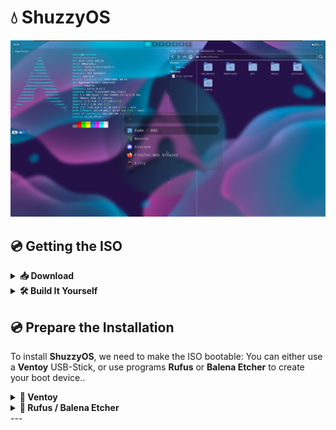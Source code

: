 # 💧 ShuzzyOS
!["Preview of ShuzzyOS"](assets/preview.png)

## 💿 Getting the ISO

<details>
  <summary><strong>📥 Download</strong></summary>
    
  ### Download
    
  > ⚠️ **Note:** Every **month** there is a new ISO, it is recommended to use the latest.
  
  To download the ISO, head over to the official [ShuzzyOS Download Page](https://shuzzy.duckdns.org/download).

  ---
</details>

<details>
  <summary><strong>🛠️ Build It Yourself</strong></summary>
    
  ### Build
    
  > ⚠️ **Note:** This requires an **Arch-based system**.
  
  #### 1. 📦 Install Required Packages
  
  ShuzzyOS uses the official `archiso` package to build the custom ISO:
  
  ```bash
  sudo pacman -S archiso
  ```
  #### 2. 📁 Clone the Git Repository
  
  The repository contains everything you need to build, modify, and configure the ISO — including all relevant dotfiles.
  
  ```bash
  git clone https://github.com/RealShuzzy/ShuzzyOS.git
  ```
  
  #### 3. 🔨 Build the ISO
  
  Run the following commands to build the ISO:
  
  ```bash
  cd ShuzzyOS
  mkarchiso -v -w ./iso/output -o ./iso/output ./iso/baseline/
  ```
  
  After the build completes, your ISO file will be located in:
  
  ```bash
  ./iso/output/
  ```

---
</details>



## 💿 Prepare the Installation

To install **ShuzzyOS**, we need to make the ISO bootable:
You can either use a **Ventoy** USB-Stick, or use programs **Rufus** or **Balena Etcher** to create your boot device..

<details>
  <summary><strong>💾 Ventoy</strong></summary>
    
  ### Ventoy
    
  > ⚠️ **Note: Ventoy** is a great way to create a **bootable** USB Device, simply by copying the ISO to the USB-Stick.
  
  #### 1. 📦 Download Ventoy

  Go to the official [Ventoy Download Page](https://www.ventoy.net/en/download.html).
  And install whichever fits your current OS and unzip it.
  
  #### 2. 📦 Format USB-Stick with Ventoy
  
  Now execute the `Ventoy2Disk` and continue by selecting your USB-Stick and hitting `Install`.
  
  #### 3. 📦 Copy ISO onto the USB-Stick
  
  Now we can finally use the ease of Ventoy by copying the ISO to the USB-Stick.
  
  ---
</details>

<details>
  <summary><strong>💾 Rufus / Balena Etcher</strong></summary>
    
  ### Rufus / Balena Etcher
    
  > ⚠️ **Note: Ventoy** is a great way to create a **bootable** USB Device, simply by copying the ISO to the USB-Stick.
  
  #### 1. 📦 Download Ventoy

  Go to the official [Ventoy Download Page](https://www.ventoy.net/en/download.html).
  And install whichever fits your current OS and unzip it.
  
  #### 2. 📦 Format USB-Stick with Ventoy
  
  Now execute the `Ventoy2Disk` and continue by selecting your USB-Stick and hitting `Install`.
  
  #### 3. 📦 Copy ISO onto the USB-Stick
  
  Now we can finally use the ease of Ventoy by copying the ISO to the USB-Stick.
  
  ---
</details>
---




